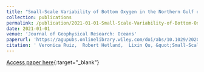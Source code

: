 ```yaml
---
title: "Small-Scale Variability of Bottom Oxygen in the Northern Gulf of Mexico"
collection: publications
permalink: /publication/2021-01-01-Small-Scale-Variability-of-Bottom-Oxygen-in-the-Northern-Gulf-of-Mexico
date: 2021-01-01
venue: 'Journal of Geophysical Research: Oceans'
paperurl: 'https://agupubs.onlinelibrary.wiley.com/doi/abs/10.1029/2020JC016279'
citation: ' Veronica Ruiz,  Robert Hetland,  Lixin Qu, &quot;Small-Scale Variability of Bottom Oxygen in the Northern Gulf of Mexico.&quot; Journal of Geophysical Research: Oceans, 2021.'
---
```

[Access paper here](https://agupubs.onlinelibrary.wiley.com/doi/abs/10.1029/2020JC016279){:target="_blank"}
